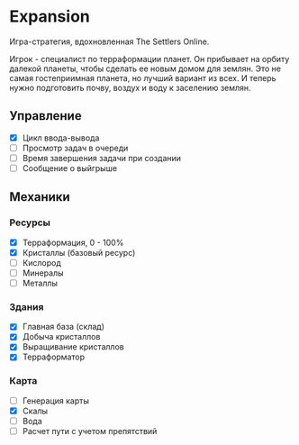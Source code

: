 # Expansion

Игра-стратегия, вдохновленная The Settlers Online.

Игрок - специалист по терраформации планет. 
Он прибывает на орбиту далекой планеты, чтобы сделать ее новым домом для землян.
Это не самая гостеприимная планета, но лучший вариант из всех. И теперь нужно
подготовить почву, воздух и воду к заселению землян.

## Управление

-	[x] Цикл ввода-вывода
-	[ ] Просмотр задач в очереди
-	[ ] Время завершения задачи при создании
-	[ ] Сообщение о выйгрыше

## Механики

### Ресурсы

-	[x] Терраформация, 0 - 100%
-	[x] Кристаллы (базовый ресурс)
-	[ ] Кислород
-	[ ] Минералы
-	[ ] Металлы

### Здания

-	[x] Главная база (склад)
-	[x] Добыча кристаллов
-	[x] Выращивание кристаллов
-	[x] Терраформатор

### Карта

-	[ ] Генерация карты
-	[x] Скалы
-	[ ] Вода
-	[ ] Расчет пути с учетом препятствий
